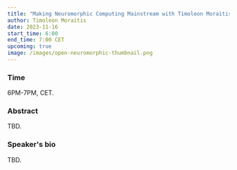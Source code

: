 ```yaml
---
title: "Making Neuromorphic Computing Mainstream with Timoleon Moraitis"
author: Timoleon Moraitis
date: 2023-11-16
start_time: 6:00
end_time: 7:00 CET
upcoming: true
image: /images/open-neuromorphic-thumbnail.png
---
```


### Time
6PM-7PM, CET.

### Abstract

TBD.

### Speaker's bio

TBD.
